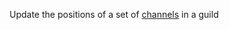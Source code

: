 Update the positions of a set of [channels](https://discord.com/developers/docs/resources/channel#channel-object) in a guild